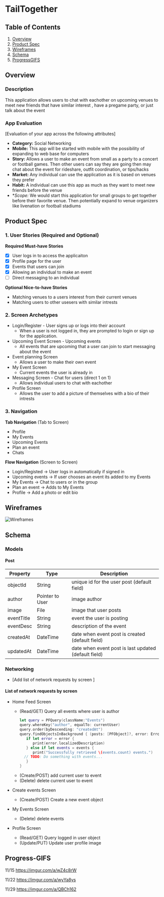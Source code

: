 # TailTogether

## Table of Contents
1. [Overview](#Overview)
1. [Product Spec](#Product-Spec)
1. [Wireframes](#Wireframes)
2. [Schema](#Schema)
3. [ProgressGIFS](#Progress-GIFS)

## Overview
### Description
This application allows users to chat with eachother on upcoming venues to meet new friends that have similar interest , have a pregame party, or just talk about the event

### App Evaluation
[Evaluation of your app across the following attributes]
- **Category:** Social Networking
- **Mobile:** This app will be started with mobile with the possibility of expanding to web base for computers
- **Story:** Allows a user to make an event from small as a party to a concert or football games. Then other users can say they are going then may chat about the event for rideshare, outfit coordination, or tips/hacks
- **Market:** Any individual can use the application as it is based on venues they prefer
- **Habit:** A individual can use this app as much as they want to meet new friends before the venue
- **Scope:* We would start this application for small groups to get together before their favorite venue. Then potentially expand to venue organizers like livenation or football stadiums

## Product Spec

### 1. User Stories (Required and Optional)

**Required Must-have Stories**

- [x] User logs in to access the applicaiton
- [x] Profile page for the user
- [x] Events that users can join
- [x] Allowing an individual to make an event
- [ ] Direct messaging to an individual

**Optional Nice-to-have Stories**

- Matching venues to a users interest from their current venues
- Matching users to other usesers with similar intrests

### 2. Screen Archetypes

* Login/Register - User signs up or logs into their account
   * When a user is not logged in, they are prompted to login or sign up for the application.
* Upcoming Event Screen - Upcoming events
   * All events that are upcoming that a user can join to start messaging about the event
* Event planning Screen 
    * Allows a user to make their own event
* My Event Screen 
    * Current events the user is already in 
* Messaging Screen - Chat for users (direct 1 on 1)
    * Allows individual users to chat with eachother 
* Profile Screen 
    * Allows the user to add a picture of themselves with a bio of their intrests

### 3. Navigation

**Tab Navigation** (Tab to Screen)

* Profile
* My Events
* Upcoming Events
* Plan an event
* Chats

**Flow Navigation** (Screen to Screen)

* Login/Registed -> User logs in automatically if signed in
* Upcoming events -> If user chooses an event its added to my Events
* My Events -> Chat to users or in the group
* Plan an event -> Adds to My Events
* Profile -> Add a photo or edit bio

## Wireframes
![Wireframes](https://user-images.githubusercontent.com/98677021/199378128-0fb9d072-7f87-47ce-bc30-177f042d401b.png)



## Schema 

### Models
#### Post

   | Property      | Type     | Description |
   | ------------- | -------- | ------------|
   | objectId      | String   | unique id for the user post (default field) |
   | author        | Pointer to User| image author |
   | image         | File     | image that user posts |
   | eventTitle    | String   | event the user is posting |
   | eventDesc     | String   | description of the event |
   | createdAt     | DateTime | date when event post is created (default field) |
   | updatedAt     | DateTime | date when event post is last updated (default field) |
   
### Networking
- [Add list of network requests by screen ]

#### List of network requests by screen
   - Home Feed Screen
      - (Read/GET) Query all events where user is author
         ```swift
         let query = PFQuery(className:"Events")
         query.whereKey("author", equalTo: currentUser)
         query.order(byDescending: "createdAt")
         query.findObjectsInBackground { (posts: [PFObject]?, error: Error?) in
            if let error = error { 
               print(error.localizedDescription)
            } else if let events = events {
               print("Successfully retrieved \(events.count) events.")
           // TODO: Do something with events...
            }
         }
         ```
      - (Create/POST) add current user to event
      - (Delete) delete current user to event
      
   - Create events Screen
      - (Create/POST) Create a new event object
   - My Events Screen
      - (Delete) delete events 
   - Profile Screen
      - (Read/GET) Query logged in user object
      - (Update/PUT) Update user profile image

## Progress-GIFS 
11/15
https://imgur.com/a/wZ4c8rW

11/22
https://imgur.com/a/wyYa8ys

11/29
https://imgur.com/a/QBCh162
